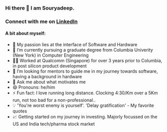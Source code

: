 ### Hi there 👋 I am Souryadeep. 
### Connect with me on [LinkedIn](https://www.linkedin.com/in/souryadeep/)

#### A bit about myself:

- 🔭 My passion lies at the interface of Software and Hardware
- 🌱 I’m currently pursuing a graduate degree from Columbia Univerity (New York) in Computer Engineering
- 👨‍💼 Worked at Qualcomm (Singapore) for over 3 years prior to Columbia, in post silicon product development
- 👯 I’m looking for mentors to guide me in my journey towards software, having a background in hardware
- 💬 Ask me about what motivates me
- 😄 Pronouns: he/him
- ⚡ Fun fact: I love running long distance. Clocking 4:30/Km over a 5Km run, not too bad for a non-professional.. 
- 💡 'You're worst enemy is yourself'. 'Delay gratification' - My favorite quotes
- 📈 Getting started on my journey in investing. Majorly focussed on the US and India tech/pharma stock market

